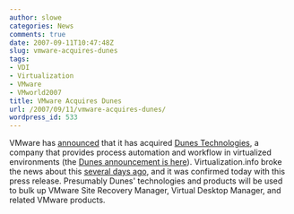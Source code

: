 ```yaml
---
author: slowe
categories: News
comments: true
date: 2007-09-11T10:47:48Z
slug: vmware-acquires-dunes
tags:
- VDI
- Virtualization
- VMware
- VMworld2007
title: VMware Acquires Dunes
url: /2007/09/11/vmware-acquires-dunes/
wordpress_id: 533
---
```


VMware has [announced](http://www.vmware.com/company/news/releases/dunes.html) that it has acquired [Dunes Technologies](http://www.dunes.ch/), a company that provides process automation and workflow in virtualized environments (the [Dunes announcement is here](http://www.dunes.ch/content/view/121/56/)). Virtualization.info broke the news about this [several days ago](http://www.virtualization.info/2007/09/vmware-acquired-dunes-technologies.html), and it was confirmed today with this press release. Presumably Dunes' technologies and products will be used to bulk up VMware Site Recovery Manager, Virtual Desktop Manager, and related VMware products.
